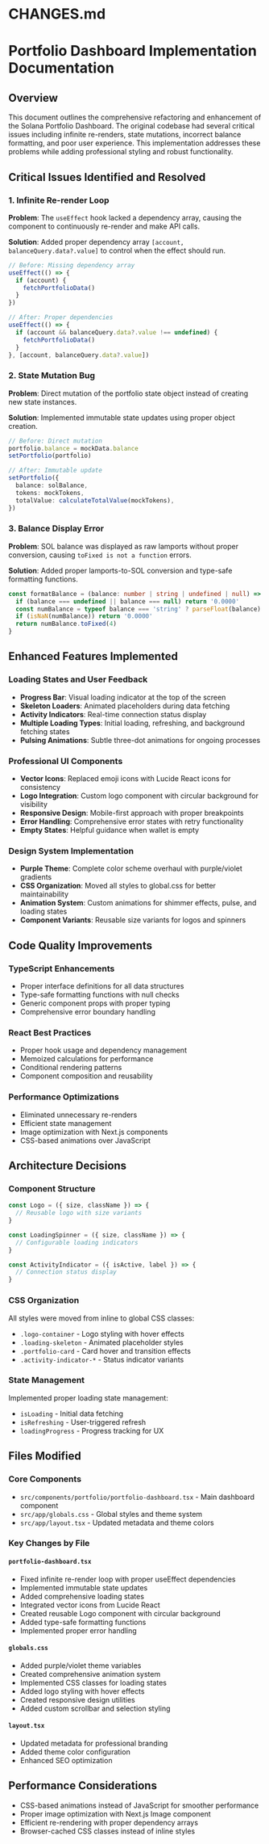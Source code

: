 # CHANGES.md

# Portfolio Dashboard Implementation Documentation

## Overview

This document outlines the comprehensive refactoring and enhancement of the Solana Portfolio Dashboard. The original codebase had several critical issues including infinite re-renders, state mutations, incorrect balance formatting, and poor user experience. This implementation addresses these problems while adding professional styling and robust functionality.

## Critical Issues Identified and Resolved

### 1. Infinite Re-render Loop

**Problem**: The `useEffect` hook lacked a dependency array, causing the component to continuously re-render and make API calls.

**Solution**: Added proper dependency array `[account, balanceQuery.data?.value]` to control when the effect should run.

```typescript
// Before: Missing dependency array
useEffect(() => {
  if (account) {
    fetchPortfolioData()
  }
})

// After: Proper dependencies
useEffect(() => {
  if (account && balanceQuery.data?.value !== undefined) {
    fetchPortfolioData()
  }
}, [account, balanceQuery.data?.value])
```

### 2. State Mutation Bug

**Problem**: Direct mutation of the portfolio state object instead of creating new state instances.

**Solution**: Implemented immutable state updates using proper object creation.

```typescript
// Before: Direct mutation
portfolio.balance = mockData.balance
setPortfolio(portfolio)

// After: Immutable update
setPortfolio({
  balance: solBalance,
  tokens: mockTokens,
  totalValue: calculateTotalValue(mockTokens),
})
```

### 3. Balance Display Error

**Problem**: SOL balance was displayed as raw lamports without proper conversion, causing `toFixed is not a function` errors.

**Solution**: Added proper lamports-to-SOL conversion and type-safe formatting functions.

```typescript
const formatBalance = (balance: number | string | undefined | null) => {
  if (balance === undefined || balance === null) return '0.0000'
  const numBalance = typeof balance === 'string' ? parseFloat(balance) : balance
  if (isNaN(numBalance)) return '0.0000'
  return numBalance.toFixed(4)
}
```

## Enhanced Features Implemented

### Loading States and User Feedback

- **Progress Bar**: Visual loading indicator at the top of the screen
- **Skeleton Loaders**: Animated placeholders during data fetching
- **Activity Indicators**: Real-time connection status display
- **Multiple Loading Types**: Initial loading, refreshing, and background fetching states
- **Pulsing Animations**: Subtle three-dot animations for ongoing processes

### Professional UI Components

- **Vector Icons**: Replaced emoji icons with Lucide React icons for consistency
- **Logo Integration**: Custom logo component with circular background for visibility
- **Responsive Design**: Mobile-first approach with proper breakpoints
- **Error Handling**: Comprehensive error states with retry functionality
- **Empty States**: Helpful guidance when wallet is empty

### Design System Implementation

- **Purple Theme**: Complete color scheme overhaul with purple/violet gradients
- **CSS Organization**: Moved all styles to global.css for better maintainability
- **Animation System**: Custom animations for shimmer effects, pulse, and loading states
- **Component Variants**: Reusable size variants for logos and spinners

## Code Quality Improvements

### TypeScript Enhancements

- Proper interface definitions for all data structures
- Type-safe formatting functions with null checks
- Generic component props with proper typing
- Comprehensive error boundary handling

### React Best Practices

- Proper hook usage and dependency management
- Memoized calculations for performance
- Conditional rendering patterns
- Component composition and reusability

### Performance Optimizations

- Eliminated unnecessary re-renders
- Efficient state management
- Image optimization with Next.js components
- CSS-based animations over JavaScript

## Architecture Decisions

### Component Structure

```typescript
const Logo = ({ size, className }) => {
  // Reusable logo with size variants
}

const LoadingSpinner = ({ size, className }) => {
  // Configurable loading indicators
}

const ActivityIndicator = ({ isActive, label }) => {
  // Connection status display
}
```

### CSS Organization

All styles were moved from inline to global CSS classes:

- `.logo-container` - Logo styling with hover effects
- `.loading-skeleton` - Animated placeholder styles
- `.portfolio-card` - Card hover and transition effects
- `.activity-indicator-*` - Status indicator variants

### State Management

Implemented proper loading state management:

- `isLoading` - Initial data fetching
- `isRefreshing` - User-triggered refresh
- `loadingProgress` - Progress tracking for UX

## Files Modified

### Core Components

- `src/components/portfolio/portfolio-dashboard.tsx` - Main dashboard component
- `src/app/globals.css` - Global styles and theme system
- `src/app/layout.tsx` - Updated metadata and theme colors

### Key Changes by File

#### `portfolio-dashboard.tsx`

- Fixed infinite re-render loop with proper useEffect dependencies
- Implemented immutable state updates
- Added comprehensive loading states
- Integrated vector icons from Lucide React
- Created reusable Logo component with circular background
- Added type-safe formatting functions
- Implemented proper error handling

#### `globals.css`

- Added purple/violet theme variables
- Created comprehensive animation system
- Implemented CSS classes for loading states
- Added logo styling with hover effects
- Created responsive design utilities
- Added custom scrollbar and selection styling

#### `layout.tsx`

- Updated metadata for professional branding
- Added theme color configuration
- Enhanced SEO optimization

## Performance Considerations

- CSS-based animations instead of JavaScript for smoother performance
- Proper image optimization with Next.js Image component
- Efficient re-rendering with proper dependency arrays
- Browser-cached CSS classes instead of inline styles
